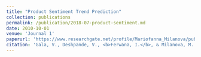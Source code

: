 ```yaml
---
title: "Product Sentiment Trend Prediction"
collection: publications
permalink: /publication/2018-07-product-sentiment.md
date: 2010-10-01
venue: 'Journal 1'
paperurl: 'https://www.researchgate.net/profile/Mariofanna_Milanova/publication/325456206_Product_Sentiment_Trend_Prediction/links/5b943493299bf147392aa3c3/Product-Sentiment-Trend-Prediction.pdf'
citation: 'Gala, V., Deshpande, V., <b>Ferwana, I.</b>, & Milanova, M. (2018, July). Product Sentiment Trend Prediction. In International Conference on Social Computing and Social Media (pp. 274-283). Springer, Cham.'
---
```

